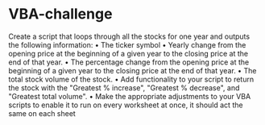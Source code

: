 # VBA-challenge

Create a script that loops through all the stocks for one year and outputs the following information:
•	The ticker symbol
•	Yearly change from the opening price at the beginning of a given year to the closing price at the end of that year.
•	The percentage change from the opening price at the beginning of a given year to the closing price at the end of that year.
•	The total stock volume of the stock. 
•	Add functionality to your script to return the stock with the "Greatest % increase", "Greatest % decrease", and "Greatest total volume". 
•	Make the appropriate adjustments to your VBA scripts to enable it to run on every worksheet at once, it should act the same on each sheet
